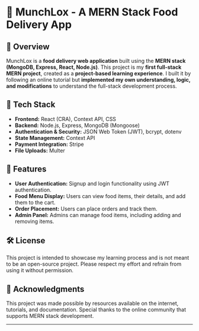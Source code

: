 # 🍔 MunchLox - A MERN Stack Food Delivery App  

## 📌 Overview  
MunchLox is a **food delivery web application** built using the **MERN stack (MongoDB, Express, React, Node.js)**. This project is my **first full-stack MERN project**, created as a **project-based learning experience**. I built it by following an online tutorial but **implemented my own understanding, logic, and modifications** to understand the full-stack development process.   

## 🚀 Tech Stack  
- **Frontend:** React (CRA), Context API, CSS  
- **Backend:** Node.js, Express, MongoDB (Mongoose)  
- **Authentication & Security:** JSON Web Token (JWT), bcrypt, dotenv  
- **State Management:** Context API  
- **Payment Integration:** Stripe  
- **File Uploads:** Multer  

## 🎯 Features  
- **User Authentication:** Signup and login functionality using JWT authentication.
- **Food Menu Display:** Users can view food items, their details, and add them to the cart.
- **Order Placement:** Users can place orders and track them.
- **Admin Panel:** Admins can manage food items, including adding and removing items.

## 🛠️ License
This project is intended to showcase my learning process and is not meant to be an open-source project. Please respect my effort and refrain from using it without permission.

## 🤝 Acknowledgments 
This project was made possible by resources available on the internet, tutorials, and documentation. Special thanks to the online community that supports MERN stack development.

---